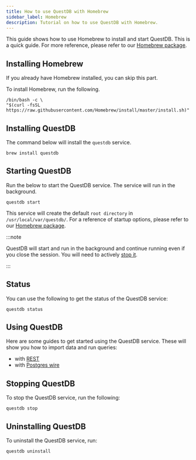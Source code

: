 ```yaml
---
title: How to use QuestDB with Homebrew
sidebar_label: Homebrew
description: Tutorial on how to use QuestDB with Homebrew.
---
```


This guide shows how to use Homebrew to install and start QuestDB. This is a
quick guide. For more reference, please refer to our
[Homebrew package](packages/homebrew.md).

## Installing Homebrew

If you already have Homebrew installed, you can skip this part.

To install Homebrew, run the following.

```shell title="Install Homebrew"
/bin/bash -c \
"$(curl -fsSL https://raw.githubusercontent.com/Homebrew/install/master/install.sh)"
```

## Installing QuestDB

The command below will install the `questdb` service.

```shell
brew install questdb
```

## Starting QuestDB

Run the below to start the QuestDB service. The service will run in the
background.

```shell
questdb start
```

This service will create the default `root directory` in
`/usr/local/var/questdb/`. For a reference of startup options, please refer to
our [Homebrew package](packages/homebrew.md).

:::note

QuestDB will start and run in the background and continue running even if you
close the session. You will need to actively [stop it](#stopping-questdb).

:::

## Status

You can use the following to get the status of the QuestDB service:

```shell
questdb status
```

## Using QuestDB

Here are some guides to get started using the QuestDB service. These will show
you how to import data and run queries:

- with [REST](guide/rest.md)
- with [Postgres wire](guide/postgres-wire.md)

## Stopping QuestDB

To stop the QuestDB service, run the following:

```shell
questdb stop
```

## Uninstalling QuestDB

To uninstall the QuestDB service, run:

```shell
questdb uninstall
```
